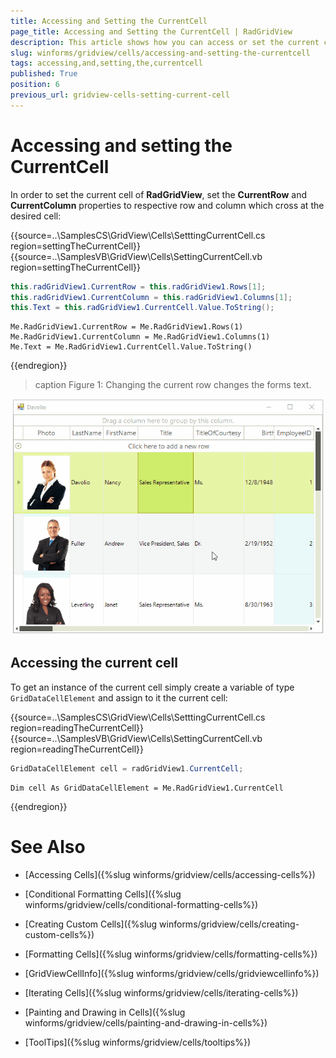 ```yaml
---
title: Accessing and Setting the CurrentCell
page_title: Accessing and Setting the CurrentCell | RadGridView
description: This article shows how you can access or set the current cell, column or row. 
slug: winforms/gridview/cells/accessing-and-setting-the-currentcell
tags: accessing,and,setting,the,currentcell
published: True
position: 6
previous_url: gridview-cells-setting-current-cell
---
```


# Accessing and setting the CurrentCell


In order to set the current cell of __RadGridView__, set the __CurrentRow__ and __CurrentColumn__ properties to respective row and column which cross at the desired cell:

{{source=..\SamplesCS\GridView\Cells\SetttingCurrentCell.cs region=settingTheCurrentCell}} 
{{source=..\SamplesVB\GridView\Cells\SettingCurrentCell.vb region=settingTheCurrentCell}} 

````C#
this.radGridView1.CurrentRow = this.radGridView1.Rows[1];
this.radGridView1.CurrentColumn = this.radGridView1.Columns[1];
this.Text = this.radGridView1.CurrentCell.Value.ToString();

````
````VB.NET
Me.RadGridView1.CurrentRow = Me.RadGridView1.Rows(1)
Me.RadGridView1.CurrentColumn = Me.RadGridView1.Columns(1)
Me.Text = Me.RadGridView1.CurrentCell.Value.ToString()

````

{{endregion}} 

>caption Figure 1: Changing the current row changes the forms text. 

![gridview-setting-current-cell 001](images/gridview-setting-current-cell001.gif)



## Accessing the current cell

To get an instance of the current cell simply create a variable of type `GridDataCellElement` and assign to it the current cell:

{{source=..\SamplesCS\GridView\Cells\SetttingCurrentCell.cs region=readingTheCurrentCell}} 
{{source=..\SamplesVB\GridView\Cells\SettingCurrentCell.vb region=readingTheCurrentCell}} 

````C#
GridDataCellElement cell = radGridView1.CurrentCell;

````
````VB.NET
Dim cell As GridDataCellElement = Me.RadGridView1.CurrentCell

````

{{endregion}} 



# See Also
* [Accessing Cells]({%slug winforms/gridview/cells/accessing-cells%})

* [Conditional Formatting Cells]({%slug winforms/gridview/cells/conditional-formatting-cells%})

* [Creating Custom Cells]({%slug winforms/gridview/cells/creating-custom-cells%})

* [Formatting Cells]({%slug winforms/gridview/cells/formatting-cells%})

* [GridViewCellInfo]({%slug winforms/gridview/cells/gridviewcellinfo%})

* [Iterating Cells]({%slug winforms/gridview/cells/iterating-cells%})

* [Painting and Drawing in Cells]({%slug winforms/gridview/cells/painting-and-drawing-in-cells%})

* [ToolTips]({%slug winforms/gridview/cells/tooltips%})

